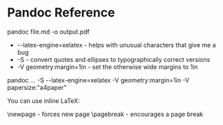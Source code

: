 # Pandoc Reference

pandoc file.md -o output.pdf 

* --latex-engine=xelatex - helps with unusual characters that give me a bug
* -S - convert quotes and ellipses to typographically correct versions
* -V geometry:margin=1in - set the otherwise wide margins to 1in

pandoc ... -S --latex-engine=xelatex -V geometry:margin=1in -V papersize:"a4paper"

You can use inline LaTeX:

\newpage - forces new page
\pagebreak - encourages a page break

